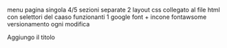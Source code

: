 menu
pagina singola
4/5 sezioni separate
2 layout
css collegato al file html con selettori del caaso funzionanti
1 google font + incone fontawsome
versionamento ogni modifica

Aggiungo il titolo
